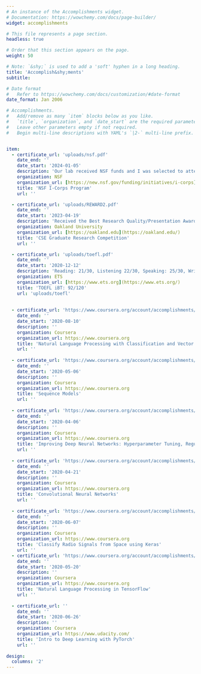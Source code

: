 ```yaml
---
# An instance of the Accomplishments widget.
# Documentation: https://wowchemy.com/docs/page-builder/
widget: accomplishments

# This file represents a page section.
headless: true

# Order that this section appears on the page.
weight: 50

# Note: `&shy;` is used to add a 'soft' hyphen in a long heading.
title: 'Accomplish&shy;ments'
subtitle:

# Date format
#   Refer to https://wowchemy.com/docs/customization/#date-format
date_format: Jan 2006

# Accomplishments.
#   Add/remove as many `item` blocks below as you like.
#   `title`, `organization`, and `date_start` are the required parameters.
#   Leave other parameters empty if not required.
#   Begin multi-line descriptions with YAML's `|2-` multi-line prefix.


item:
  - certificate_url: 'uploads/nsf.pdf'
    date_end: ''
    date_start: '2024-01-05'
    description: 'Our lab received NSF funds and I was selected to attend the National I-Corps NSF as an Entrepreneurial Lead'
    organization: NSF
    organization_url: [https://new.nsf.gov/funding/initiatives/i-corps](https://www.nsf.gov/)
    title: 'NSF I-Corps Program'
    url: ''

  - certificate_url: 'uploads/REWARD2.pdf'
    date_end: ''
    date_start: '2023-04-19'
    description: 'Received the Best Research Quality/Presentation Award'
    organization: Oakland University
    organization_url: [https://oakland.edu](https://oakland.edu/)
    title: 'CSE Graduate Research Competition'
    url: ''

  - certificate_url: 'uploads/toefl.pdf'
    date_end: ''
    date_start: '2020-12-12'
    description: 'Reading: 21/30, Listening 22/30, Speaking: 25/30, Writing: 24/30'
    organization: ETS
    organization_url: [https://www.ets.org](https://www.ets.org/)
    title: 'TOEFL iBT: 92/120'
    url: 'uploads/toefl'
    
  
  - certificate_url: 'https://www.coursera.org/account/accomplishments/verify/56BRB2YJNZWU'
    date_end: ''
    date_start: '2020-08-10'
    description: ''
    organization: Coursera
    organization_url: https://www.coursera.org
    title: 'Natural Language Processing with Classification and Vector Spaces'
    url: ''
    
  - certificate_url: 'https://www.coursera.org/account/accomplishments/verify/7WUXGWWJB7XN'
    date_end: ''
    date_start: '2020-05-06'
    description: ''
    organization: Coursera
    organization_url: https://www.coursera.org
    title: 'Sequence Models'
    url: ''
    
  - certificate_url: 'https://www.coursera.org/account/accomplishments/verify/98ZRR42KBBN6'
    date_end: ''
    date_start: '2020-04-06'
    description: ''
    organization: Coursera
    organization_url: https://www.coursera.org
    title: 'Improving Deep Neural Networks: Hyperparameter Tuning, Regularization and Optimization'
    url: ''
    
  - certificate_url: 'https://www.coursera.org/account/accomplishments/verify/7A3ZM9UMWEEQ'
    date_end: ''
    date_start: '2020-04-21'
    description: ''
    organization: Coursera
    organization_url: https://www.coursera.org
    title: 'Convolutional Neural Networks'
    url: ''
    
  - certificate_url: 'https://www.coursera.org/account/accomplishments/verify/8M5K697CPPCM'
    date_end: ''
    date_start: '2020-06-07'
    description: ''
    organization: Coursera
    organization_url: https://www.coursera.org
    title: 'Classify Radio Signals from Space using Keras'
    url: ''
  - certificate_url: 'https://www.coursera.org/account/accomplishments/verify/J79R54DY2L79'
    date_end: ''
    date_start: '2020-05-20'
    description: ''
    organization: Coursera
    organization_url: https://www.coursera.org
    title: 'Natural Language Processing in TensorFlow'
    url: ''
  
  - certificate_url: ''
    date_end: ''
    date_start: '2020-06-26'
    description: ''
    organization: Coursera
    organization_url: https://www.udacity.com/
    title: 'Intro to Deep Learning with PyTorch'
    url: ''
  
design:
  columns: '2'
---
```


